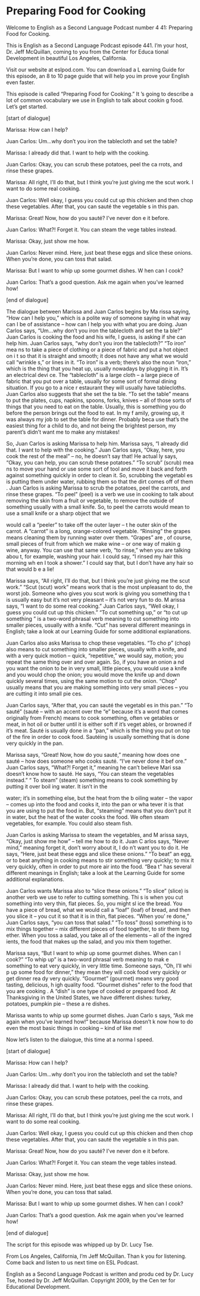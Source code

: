 # Preparing Food for Cooking

Welcome to English as a Second Language Podcast number 4 41: Preparing Food for Cooking. 

This is English as a Second Language Podcast episode 441.  I’m your host, Dr. Jeff McQuillan, coming to you from the Center for Educa tional Development in beautiful Los Angeles, California. 

Visit our website at eslpod.com.  You can download a L earning Guide for this episode, an 8 to 10 page guide that will help you im prove your English even faster. 

This episode is called “Preparing Food for Cooking.”  It ’s going to describe a lot of common vocabulary we use in English to talk about cookin g food.  Let’s get started. 

[start of dialogue] 

Marissa:  How can I help? 

Juan Carlos:  Um...why don’t you iron the tablecloth and  set the table? 

Marissa:  I already did that.  I want to help with the  cooking.   

Juan Carlos:  Okay, you can scrub these potatoes, peel the ca rrots, and rinse these grapes. 

Marissa:  All right, I’ll do that, but I think you’re just giving me the scut work.  I want to do some real cooking. 

Juan Carlos:  Well okay, I guess you could cut up this chicken and then chop these vegetables.  After that, you can sauté the vegetable s in this pan. 

Marissa:  Great!  Now, how do you sauté?  I’ve never don e it before. 

Juan Carlos:  What?!  Forget it.  You can steam the vege tables instead. 

Marissa:  Okay, just show me how.   

 Juan Carlos:  Never mind.  Here, just beat these eggs and  slice these onions. When you’re done, you can toss that salad.   

Marissa:  But I want to whip up some gourmet dishes.  W hen can I cook? 

Juan Carlos:  That’s a good question.  Ask me again when you’ve learned how! 

[end of dialogue] 

The dialogue between Marissa and Juan Carlos begins by Ma rissa saying, “How can I help you,” which is a polite way of someone saying in  what way can I be of assistance – how can I help you with what you are doing.  Juan Carlos says, “Um...why don’t you iron the tablecloth and set the ta ble?”  Juan Carlos is cooking the food and his wife, I guess, is asking if she can help him.  Juan Carlos says, “why don’t you iron the tablecloth?”  “To iron” mea ns to take a piece of clothing or a piece of fabric and put a hot object on i t so that it is straight and smooth; it does not have any what we would call “wrinkle s,” or lines in it.  “To iron” is a verb; there’s also the noun “iron,” which is the thing that you heat up, usually nowadays by plugging it in.  It’s an electrical devi ce.  The “tablecloth” is a large cloth – a large piece of fabric that you put over  a table, usually for some sort of formal dining situation.  If you go to a nice r estaurant they will usually have tablecloths.  Juan Carlos also suggests that she set the ta ble.  “To set the table” means to put the plates, cups, napkins, spoons, forks, knives – all of those sorts of things that you need to eat on the table.  Usually,  this is something you do before the person brings out the food to eat.  In my f amily, growing up, it was always my job to set the table for dinner.  Probably beca use that’s the easiest thing for a child to do, and not being the brightest person, my parent’s didn’t want me to make any mistakes! 

So, Juan Carlos is asking Marissa to help him.  Marissa says, “I already did that. I want to help with the cooking.”  Juan Carlos says, “Okay, here, you cook the rest of the meal” – no, he doesn’t say that!  He actual ly says, “Okay, you can help, you can scrub these potatoes.”  “To scrub” (scrub) mea ns to move your hand or use some sort of tool and move it back and forth  against something quickly in order to clean it.  So, scrubbing the vegetabl es is putting them under water, rubbing them so that the dirt comes off of them .  Juan Carlos is asking Marissa to scrub the potatoes, peel the carrots, and rinse  these grapes.  “To peel” (peel) is a verb we use in cooking to talk about removing the skin from a fruit or vegetable, to remove the outside of something  usually with a small knife. So, to peel the carrots would mean to use a small knife  or a sharp object that we  

 would call a “peeler” to take off the outer layer – t he outer skin of the carrot.  A “carrot” is a long, orange-colored vegetable.  “Rinsing”  the grapes means cleaning them by running water over them.  “Grapes” are , of course, small pieces of fruit from which we make wine – or one way of makin g wine, anyway.  You can use that same verb, “to rinse,” when you are talking abou t, for example, washing your hair.  I could say, “I rinsed my hair this morning wh en I took a shower.”  I could say that, but I don’t have any hair so that would b e a lie! 

Marissa says, “All right, I’ll do that, but I think you’re  just giving me the scut work.” “Scut (scut) work” means work that is the most unpleasant to do, the worst job. Someone who gives you scut work is giving you something tha t is usually easy but it’s not very pleasant – it’s not very fun to do.  M arissa says, “I want to do some real cooking.”  Juan Carlos says, “Well okay, I guess you  could cut up this chicken.”  “To cut something up,” or “to cut up something ” is a two-word phrasal verb meaning to cut something into smaller pieces, usually with a knife.  “Cut” has several different meanings in English; take a look at  our Learning Guide for some additional explanations. 

Juan Carlos also asks Marissa to chop these vegetables.  “To cho p” (chop) also means to cut something into smaller pieces, usually with a  knife, and with a very quick motion – quick, “repetitive,” we would say, motion; you repeat the same thing over and over again.  So, if you have an onion a nd you want the onion to be in very small, little pieces, you would use a knife and you  would chop the onion; you would move the knife up and down quickly several times,  using the same motion to cut the onion.  “Chop” usually means that you  are making something into very small pieces – you are cutting it into small pie ces. 

Juan Carlos says, “After that, you can sauté the vegetabl es in this pan.”  “To sauté” (sauté – with an accent over the “e” because it’s a  word that comes originally from French) means to cook something, often ve getables or meat, in hot oil or butter until it is either soft if it’s veget ables, or browned if it’s meat. Sauté is usually done in a “pan,” which is the thing you put on top of the fire in order to cook food.  Sautéing is usually something that is done very quickly in the pan. 

Marissa says, “Great!  Now, how do you sauté,” meaning how  does one sauté – how does someone who cooks sauté.  “I’ve never done it bef ore.”  Juan Carlos says, “What?!  Forget it,” meaning he can’t believe Mari ssa doesn’t know how to sauté.  He says, “You can steam the vegetables instead.”  “ To steam” (steam) something means to cook something by putting it over boil ing water.  It isn’t in the  

 water; it’s in something else, but the heat from the b oiling water – the vapor – comes up into the food and cooks it, into the pan or wha tever it is that you are using to put the food in.  But, “steaming” means that you don’t put it in water, but the heat of the water cooks the food.  We often steam vegetables, for example. You could also steam fish. 

Juan Carlos is asking Marissa to steam the vegetables, and M arissa says, “Okay, just show me how” – tell me how to do it.  Juan C arlos says, “Never mind,” meaning forget it, don’t worry about it, I do n’t want you to do it.  He says, “Here, just beat these eggs and slice these onions.”  “To beat” an egg, or to beat anything in cooking means to stir something very quickly; to mix it very quickly, often in order to put more air into the food.  “Bea t” has several different meanings in English; take a look at the Learning Guide for some additional explanations. 

Juan Carlos wants Marissa also to “slice these onions.”  “To  slice” (slice) is another verb we use to refer to cutting something.  Thi s is when you cut something into very thin, flat pieces.  So, you might sl ice the bread.  You have a piece of bread, what we would call a “loaf” (loaf) of  bread, and then you slice it – you cut it so that it is in thin, flat pieces.  “When you’ re done,” Juan Carlos says, “you can toss that salad.”  “To toss” (toss) something is to  mix things together – mix different pieces of food together, to stir them tog ether.  When you toss a salad, you take all of the elements – all of the ingred ients, the food that makes up the salad, and you mix them together. 

Marissa says, “But I want to whip up some gourmet dishes.  When can I cook?” “To whip up” is a two-word phrasal verb meaning to mak e something to eat very quickly, in very little time.  Someone says, “Oh, I’ll whi p up some food for dinner,” they mean they will cook food very quickly or get dinner rea dy very quickly. “Gourmet” (gourmet) means very good tasting, delicious, h igh quality food. “Gourmet dishes” refer to the food that you are cooking .  A “dish” is one type of cooked or prepared food.  At Thanksgiving in the United States, we have different dishes: turkey, potatoes, pumpkin pie – these a re dishes. 

Marissa wants to whip up some gourmet dishes.  Juan Carlo s says, “Ask me again when you’ve learned how!” because Marissa doesn’t k now how to do even the most basic things in cooking – kind of like me! 

Now let’s listen to the dialogue, this time at a norma l speed. 

[start of dialogue]  

 Marissa:  How can I help? 

Juan Carlos:  Um...why don’t you iron the tablecloth and  set the table? 

Marissa:  I already did that.  I want to help with the  cooking.   

Juan Carlos:  Okay, you can scrub these potatoes, peel the ca rrots, and rinse these grapes. 

Marissa:  All right, I’ll do that, but I think you’re just giving me the scut work.  I want to do some real cooking. 

Juan Carlos:  Well okay, I guess you could cut up this chicken and then chop these vegetables.  After that, you can sauté the vegetable s in this pan. 

Marissa:  Great!  Now, how do you sauté?  I’ve never don e it before. 

Juan Carlos:  What?!  Forget it.  You can steam the vege tables instead. 

Marissa:  Okay, just show me how.   

Juan Carlos:  Never mind.  Here, just beat these eggs and  slice these onions. When you’re done, you can toss that salad.   

Marissa:  But I want to whip up some gourmet dishes.  W hen can I cook? 

Juan Carlos:  That’s a good question.  Ask me again when you’ve learned how! 

[end of dialogue] 

The script for this episode was whipped up by Dr. Lucy Tse.   

From Los Angeles, California, I’m Jeff McQuillan.  Than k you for listening.  Come back and listen to us next time on ESL Podcast. 

English as a Second Language Podcast is written and produ ced by Dr. Lucy Tse, hosted by Dr. Jeff McQuillan.  Copyright 2009, by the Cen ter for Educational Development.

